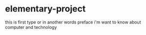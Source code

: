 # elementary-project
this is first type or in another words preface
i'm want to know about computer and technology
